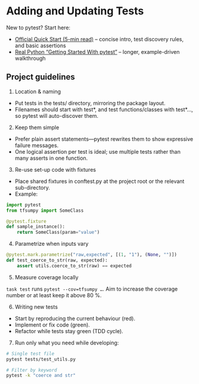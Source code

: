 # Adding and Updating Tests

New to pytest? Start here:

- [Official Quick Start (5-min read)](https://docs.pytest.org/en/stable/getting-started.html) – concise intro, test discovery rules, and basic assertions
- [Real Python “Getting Started With pytest”](https://realpython.com/pytest-python-testing/) – longer, example-driven walkthrough

## Project guidelines

1. Location & naming

- Put tests in the tests/ directory, mirroring the package layout.
- Filenames should start with test*, and test functions/classes with test*…, so pytest will auto-discover them.

2. Keep them simple

- Prefer plain assert statements—pytest rewrites them to show expressive failure messages.
- One logical assertion per test is ideal; use multiple tests rather than many asserts in one function.

3. Re-use set-up code with fixtures

- Place shared fixtures in conftest.py at the project root or the relevant sub-directory.
- Example:

```python
import pytest
from tfsumpy import SomeClass

@pytest.fixture
def sample_instance():
    return SomeClass(param="value")
```

4. Parametrize when inputs vary

```python
@pytest.mark.parametrize("raw,expected", [(1, "1"), (None, "")])
def test_coerce_to_str(raw, expected):
    assert utils.coerce_to_str(raw) == expected
```

5. Measure coverage locally

`task test` runs `pytest --cov=tfsumpy …`. Aim to increase the coverage number or at least keep it above 80 %.

6. Writing new tests

- Start by reproducing the current behaviour (red).
- Implement or fix code (green).
- Refactor while tests stay green (TDD cycle).

7. Run only what you need while developing:

```bash
# Single test file
pytest tests/test_utils.py

# Filter by keyword
pytest -k "coerce and str"
```
